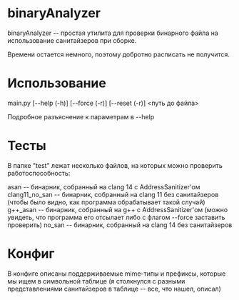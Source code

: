 # binaryAnalyzer

binaryAnalyzer -- простая утилита для проверки бинарного файла на использование санитайзеров при сборке.

Времени остается немного, поэтому добротно расписать не получится.

# Использование

main.py [--help (-h)] [--force (-r)] [--reset (-r)] <путь до файла>

Подробное разъяснение к параметрам в --help

# Тесты

В папке "test" лежат несколько файлов, на которых можно проверить работоспособность:

asan -- бинарник, собранный на clang 14 с AddressSanitizer'ом
clang11_no_san -- бинарник, собранный на clang 11 без санитайзеров (чтобы было видно, как программа обрабатывает такой случай)
g++_asan -- бинарник, собранный на g++ с AddressSanitizer'ом (можно увидеть, что программа его отсылает либо с флагом --force заставить проверить)
no_san -- бинарник, собранный на clang 14 без санитайзеров

# Конфиг

В конфиге описаны поддерживаемые mime-типы и префиксы, которые мы ищем в символьной таблице (я столкнулся с разными представлениями санитайзеров в таблице -- все, что нашел, описал)